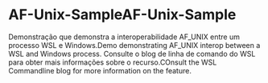# <a name="af-unix-sample"></a><span data-ttu-id="bfe5f-101">AF-Unix-Sample</span><span class="sxs-lookup"><span data-stu-id="bfe5f-101">AF-Unix-Sample</span></span>

<span data-ttu-id="bfe5f-102">Demonstração que demonstra a interoperabilidade AF_UNIX entre um processo WSL e Windows.</span><span class="sxs-lookup"><span data-stu-id="bfe5f-102">Demo demonstrating AF_UNIX interop between a WSL and Windows process.</span></span> <span data-ttu-id="bfe5f-103">Consulte o blog de linha de comando do WSL para obter mais informações sobre o recurso.</span><span class="sxs-lookup"><span data-stu-id="bfe5f-103">COnsult the WSL Commandline blog for more information on the feature.</span></span>